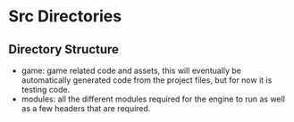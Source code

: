 # Src Directories

## Directory Structure
- game: game related code and assets, this will eventually be automatically generated code from the project files, but for now it is testing code.
- modules: all the different modules required for the engine to run as well as a few headers that are required.